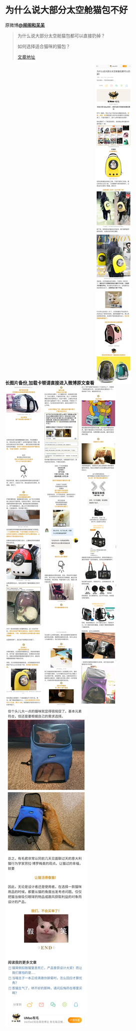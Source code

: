 # 为什么说大部分太空舱猫包不好
原微博[**@闹闹和呆呆**](https://m.weibo.cn/detail/4384553655353924)
> 为什么说大部分太空舱猫包都可以直接扔掉？
> 
> 如何选择适合猫咪的猫包？
>
> [文章地址](https://media.weibo.cn/article?id=2309404369320951073778)

**长图片备份,加载卡顿请直接进入微博原文查看**
![为什么说大部分太空舱猫包不好1](图片存档/为什么说大部分太空舱猫包不好1.jpg)
![为什么说大部分太空舱猫包不好2](图片存档/为什么说大部分太空舱猫包不好2.jpg)
![为什么说大部分太空舱猫包不好3](图片存档/为什么说大部分太空舱猫包不好3.jpg)
![为什么说大部分太空舱猫包不好4](图片存档/为什么说大部分太空舱猫包不好4.jpg)
![为什么说大部分太空舱猫包不好5](图片存档/为什么说大部分太空舱猫包不好5.jpg)